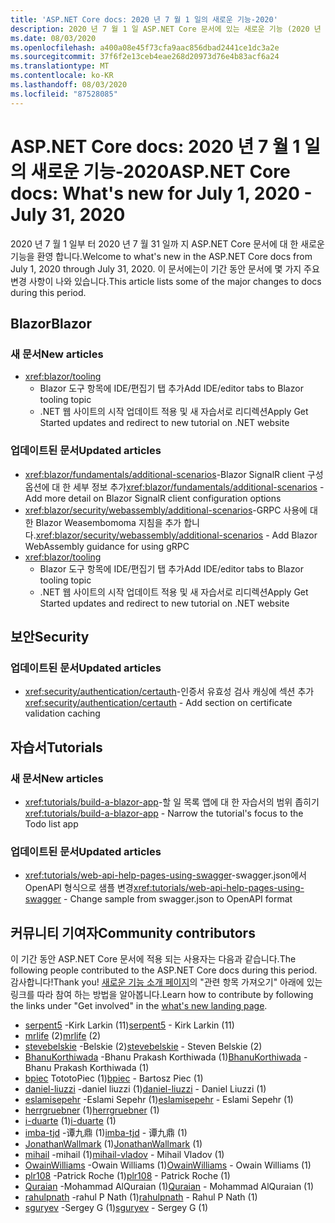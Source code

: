 ```yaml
---
title: 'ASP.NET Core docs: 2020 년 7 월 1 일의 새로운 기능-2020'
description: 2020 년 7 월 1 일 ASP.NET Core 문서에 있는 새로운 기능 (2020 년 7 월 31 일)
ms.date: 08/03/2020
ms.openlocfilehash: a400a08e45f73cfa9aac856dbad2441ce1dc3a2e
ms.sourcegitcommit: 37f6f2e13ceb4eae268d20973d76e4b83acf6a24
ms.translationtype: MT
ms.contentlocale: ko-KR
ms.lasthandoff: 08/03/2020
ms.locfileid: "87528085"
---
```

# <a name="aspnet-core-docs-whats-new-for-july-1-2020---july-31-2020"></a><span data-ttu-id="fe9d5-103">ASP.NET Core docs: 2020 년 7 월 1 일의 새로운 기능-2020</span><span class="sxs-lookup"><span data-stu-id="fe9d5-103">ASP.NET Core docs: What's new for July 1, 2020 - July 31, 2020</span></span>

<span data-ttu-id="fe9d5-104">2020 년 7 월 1 일부 터 2020 년 7 월 31 일까 지 ASP.NET Core 문서에 대 한 새로운 기능을 환영 합니다.</span><span class="sxs-lookup"><span data-stu-id="fe9d5-104">Welcome to what's new in the ASP.NET Core docs from July 1, 2020 through July 31, 2020.</span></span> <span data-ttu-id="fe9d5-105">이 문서에는이 기간 동안 문서에 몇 가지 주요 변경 사항이 나와 있습니다.</span><span class="sxs-lookup"><span data-stu-id="fe9d5-105">This article lists some of the major changes to docs during this period.</span></span>

## <a name="blazor"></a><span data-ttu-id="fe9d5-106">Blazor</span><span class="sxs-lookup"><span data-stu-id="fe9d5-106">Blazor</span></span>

### <a name="new-articles"></a><span data-ttu-id="fe9d5-107">새 문서</span><span class="sxs-lookup"><span data-stu-id="fe9d5-107">New articles</span></span>

- <xref:blazor/tooling>
  - <span data-ttu-id="fe9d5-108">Blazor 도구 항목에 IDE/편집기 탭 추가</span><span class="sxs-lookup"><span data-stu-id="fe9d5-108">Add IDE/editor tabs to Blazor tooling topic</span></span>
  - <span data-ttu-id="fe9d5-109">.NET 웹 사이트의 시작 업데이트 적용 및 새 자습서로 리디렉션</span><span class="sxs-lookup"><span data-stu-id="fe9d5-109">Apply Get Started updates and redirect to new tutorial on .NET website</span></span>

### <a name="updated-articles"></a><span data-ttu-id="fe9d5-110">업데이트된 문서</span><span class="sxs-lookup"><span data-stu-id="fe9d5-110">Updated articles</span></span>

- <span data-ttu-id="fe9d5-111"><xref:blazor/fundamentals/additional-scenarios>-Blazor SignalR client 구성 옵션에 대 한 세부 정보 추가</span><span class="sxs-lookup"><span data-stu-id="fe9d5-111"><xref:blazor/fundamentals/additional-scenarios> - Add more detail on Blazor SignalR client configuration options</span></span>
- <span data-ttu-id="fe9d5-112"><xref:blazor/security/webassembly/additional-scenarios>-GRPC 사용에 대 한 Blazor Weasembomoma 지침을 추가 합니다.</span><span class="sxs-lookup"><span data-stu-id="fe9d5-112"><xref:blazor/security/webassembly/additional-scenarios> - Add Blazor WebAssembly guidance for using gRPC</span></span>
- <xref:blazor/tooling>
  - <span data-ttu-id="fe9d5-113">Blazor 도구 항목에 IDE/편집기 탭 추가</span><span class="sxs-lookup"><span data-stu-id="fe9d5-113">Add IDE/editor tabs to Blazor tooling topic</span></span>
  - <span data-ttu-id="fe9d5-114">.NET 웹 사이트의 시작 업데이트 적용 및 새 자습서로 리디렉션</span><span class="sxs-lookup"><span data-stu-id="fe9d5-114">Apply Get Started updates and redirect to new tutorial on .NET website</span></span>

## <a name="security"></a><span data-ttu-id="fe9d5-115">보안</span><span class="sxs-lookup"><span data-stu-id="fe9d5-115">Security</span></span>

### <a name="updated-articles"></a><span data-ttu-id="fe9d5-116">업데이트된 문서</span><span class="sxs-lookup"><span data-stu-id="fe9d5-116">Updated articles</span></span>

- <span data-ttu-id="fe9d5-117"><xref:security/authentication/certauth>-인증서 유효성 검사 캐싱에 섹션 추가</span><span class="sxs-lookup"><span data-stu-id="fe9d5-117"><xref:security/authentication/certauth> - Add section on certificate validation caching</span></span>

## <a name="tutorials"></a><span data-ttu-id="fe9d5-118">자습서</span><span class="sxs-lookup"><span data-stu-id="fe9d5-118">Tutorials</span></span>

### <a name="new-articles"></a><span data-ttu-id="fe9d5-119">새 문서</span><span class="sxs-lookup"><span data-stu-id="fe9d5-119">New articles</span></span>

- <span data-ttu-id="fe9d5-120"><xref:tutorials/build-a-blazor-app>-할 일 목록 앱에 대 한 자습서의 범위 좁히기</span><span class="sxs-lookup"><span data-stu-id="fe9d5-120"><xref:tutorials/build-a-blazor-app> - Narrow the tutorial's focus to the Todo list app</span></span>

### <a name="updated-articles"></a><span data-ttu-id="fe9d5-121">업데이트된 문서</span><span class="sxs-lookup"><span data-stu-id="fe9d5-121">Updated articles</span></span>

- <span data-ttu-id="fe9d5-122"><xref:tutorials/web-api-help-pages-using-swagger>-swagger.json에서 OpenAPI 형식으로 샘플 변경</span><span class="sxs-lookup"><span data-stu-id="fe9d5-122"><xref:tutorials/web-api-help-pages-using-swagger> - Change sample from swagger.json to OpenAPI format</span></span>

## <a name="community-contributors"></a><span data-ttu-id="fe9d5-123">커뮤니티 기여자</span><span class="sxs-lookup"><span data-stu-id="fe9d5-123">Community contributors</span></span>

<span data-ttu-id="fe9d5-124">이 기간 동안 ASP.NET Core 문서에 적용 되는 사용자는 다음과 같습니다.</span><span class="sxs-lookup"><span data-stu-id="fe9d5-124">The following people contributed to the ASP.NET Core docs during this period.</span></span> <span data-ttu-id="fe9d5-125">감사합니다!</span><span class="sxs-lookup"><span data-stu-id="fe9d5-125">Thank you!</span></span> <span data-ttu-id="fe9d5-126">[새로운 기능 소개 페이지](index.yml)의 "관련 항목 가져오기" 아래에 있는 링크를 따라 참여 하는 방법을 알아봅니다.</span><span class="sxs-lookup"><span data-stu-id="fe9d5-126">Learn how to contribute by following the links under "Get involved" in the [what's new landing page](index.yml).</span></span>

- <span data-ttu-id="fe9d5-127">[serpent5](https://github.com/serpent5) -Kirk Larkin (11)</span><span class="sxs-lookup"><span data-stu-id="fe9d5-127">[serpent5](https://github.com/serpent5) - Kirk Larkin (11)</span></span>
- <span data-ttu-id="fe9d5-128">[mrlife](https://github.com/mrlife) (2)</span><span class="sxs-lookup"><span data-stu-id="fe9d5-128">[mrlife](https://github.com/mrlife) (2)</span></span>
- <span data-ttu-id="fe9d5-129">[stevebelskie](https://github.com/stevebelskie) -Belskie (2)</span><span class="sxs-lookup"><span data-stu-id="fe9d5-129">[stevebelskie](https://github.com/stevebelskie) - Steven Belskie (2)</span></span>
- <span data-ttu-id="fe9d5-130">[BhanuKorthiwada](https://github.com/BhanuKorthiwada) -Bhanu Prakash Korthiwada (1)</span><span class="sxs-lookup"><span data-stu-id="fe9d5-130">[BhanuKorthiwada](https://github.com/BhanuKorthiwada) - Bhanu Prakash Korthiwada (1)</span></span>
- <span data-ttu-id="fe9d5-131">[bpiec](https://github.com/bpiec) TototoPiec (1)</span><span class="sxs-lookup"><span data-stu-id="fe9d5-131">[bpiec](https://github.com/bpiec) - Bartosz Piec (1)</span></span>
- <span data-ttu-id="fe9d5-132">[daniel-liuzzi](https://github.com/daniel-liuzzi) -daniel liuzzi (1)</span><span class="sxs-lookup"><span data-stu-id="fe9d5-132">[daniel-liuzzi](https://github.com/daniel-liuzzi) - Daniel Liuzzi (1)</span></span>
- <span data-ttu-id="fe9d5-133">[eslamisepehr](https://github.com/eslamisepehr) -Eslami Sepehr (1)</span><span class="sxs-lookup"><span data-stu-id="fe9d5-133">[eslamisepehr](https://github.com/eslamisepehr) - Eslami Sepehr (1)</span></span>
- <span data-ttu-id="fe9d5-134">[herrgruebner](https://github.com/herrgruebner) (1)</span><span class="sxs-lookup"><span data-stu-id="fe9d5-134">[herrgruebner](https://github.com/herrgruebner) (1)</span></span>
- <span data-ttu-id="fe9d5-135">[i-duarte](https://github.com/i-duarte) (1)</span><span class="sxs-lookup"><span data-stu-id="fe9d5-135">[i-duarte](https://github.com/i-duarte) (1)</span></span>
- <span data-ttu-id="fe9d5-136">[imba-tjd](https://github.com/imba-tjd) -谭九鼎 (1)</span><span class="sxs-lookup"><span data-stu-id="fe9d5-136">[imba-tjd](https://github.com/imba-tjd) - 谭九鼎 (1)</span></span>
- <span data-ttu-id="fe9d5-137">[JonathanWallmark](https://github.com/JonathanWallmark) (1)</span><span class="sxs-lookup"><span data-stu-id="fe9d5-137">[JonathanWallmark](https://github.com/JonathanWallmark) (1)</span></span>
- <span data-ttu-id="fe9d5-138">[mihail](https://github.com/mihail-vladov) -mihail (1)</span><span class="sxs-lookup"><span data-stu-id="fe9d5-138">[mihail-vladov](https://github.com/mihail-vladov) - Mihail Vladov (1)</span></span>
- <span data-ttu-id="fe9d5-139">[OwainWilliams](https://github.com/OwainWilliams) -Owain Williams (1)</span><span class="sxs-lookup"><span data-stu-id="fe9d5-139">[OwainWilliams](https://github.com/OwainWilliams) - Owain Williams (1)</span></span>
- <span data-ttu-id="fe9d5-140">[plr108](https://github.com/plr108) -Patrick Roche (1)</span><span class="sxs-lookup"><span data-stu-id="fe9d5-140">[plr108](https://github.com/plr108) - Patrick Roche (1)</span></span>
- <span data-ttu-id="fe9d5-141">[Quraian](https://github.com/Quraian) -Mohammad AlQuraian (1)</span><span class="sxs-lookup"><span data-stu-id="fe9d5-141">[Quraian](https://github.com/Quraian) - Mohammad AlQuraian (1)</span></span>
- <span data-ttu-id="fe9d5-142">[rahulpnath](https://github.com/rahulpnath) -rahul P Nath (1)</span><span class="sxs-lookup"><span data-stu-id="fe9d5-142">[rahulpnath](https://github.com/rahulpnath) - Rahul P Nath (1)</span></span>
- <span data-ttu-id="fe9d5-143">[sguryev](https://github.com/sguryev) -Sergey G (1)</span><span class="sxs-lookup"><span data-stu-id="fe9d5-143">[sguryev](https://github.com/sguryev) - Sergey G (1)</span></span>
